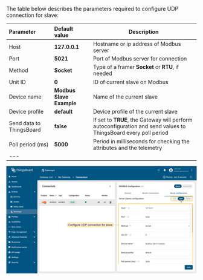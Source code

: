The table below describes the parameters required to configure UDP connection for slave:

| **Parameter**            | **Default value**        | **Description**                                                                                                 |
|:-------------------------|:-------------------------|-----------------------------------------------------------------------------------------------------------------
| Host                     | **127.0.0.1**            | Hostname or ip address of Modbus server                                                                         |
| Port                     | **5021**                 | Port of Modbus server for connection                                                                            |
| Method                   | **Socket**               | Type of a framer **Socket** or **RTU**, if needed                                                               |
| Unit ID                  | **0**                    | ID of current slave on Modbus                                                                                   |
| Device name              | **Modbus Slave Example** | Name of the current slave                                                                                       |
| Device profile           | **default**              | Device profile of the current slave                                                                             |
| Send data to ThingsBoard | **false**                | If set to **TRUE**, the Gateway will perform autoconfiguration and send values to ThingsBoard every poll period |
| Poll period (ms)         | **5000**                 | Period in milliseconds for checking the attributes and the telemetry                                            |
| ---                      

![image](/images/gateway/modbus-connector/udp-server-configuration-section-1-ce.png)